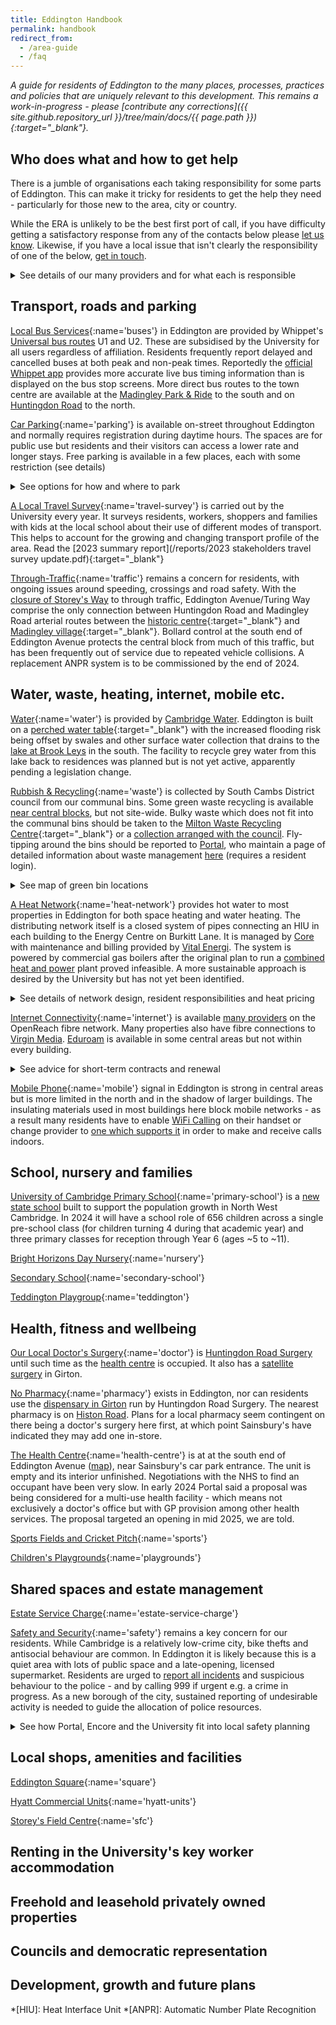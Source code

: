 ```yaml
---
title: Eddington Handbook
permalink: handbook
redirect_from:
  - /area-guide
  - /faq
---
```


<i>
A guide for residents of Eddington to the many places, processes, practices and policies that are uniquely relevant to this development. This remains a work-in-progress - please [contribute any corrections]({{ site.github.repository_url }}/tree/main/docs/{{ page.path }}){:target="_blank"}.
</i>

## Who does what and how to get help

There is a jumble of organisations each taking responsibility for some parts of Eddington. This can make it tricky for residents to get the help they need - particularly for those new to the area, city or country.

While the ERA is unlikely to be the best first port of call, if you have difficulty getting a satisfactory response from any of the contacts below please [let us know](/contact-us). Likewise, if you have a local issue that isn't clearly the responsibility of one of the below, [get in touch](/contact-us).

<details markdown="1">
<summary>See details of our many providers and for what each is responsible</summary>

[Portal Estate Management](https://portal.eddington-cambridge.co.uk/customer-service-team/report-a-defect/){:name='portal'}
is a wrapper-company owned by the University which deals with issues relating to most shared public spaces in Eddington. This includes all roads, pavements, cycle paths and hard and soft landscaping.
They are responsible for collecting the [Estate Service Charge](#estate-management-charge) and spending it on local maintenance, improvement and contingency planning. Though they subcontract the billing to [Vital](#vital) and the execution of estate management tasks to [Mears](#mears).
Portal can sometimes be a useful first contact for services commissioned by other parties below, such as bin collections, playing fields, play parks and questions around covenants.

[Lodge Property Services](#lodge){:name='lodge'}
is a wrapper-company owned by the University which manages tenancy in the University's so-called "[Key Worker Housing](https://eddington-cambridge.co.uk/key-worker-housing-frequently-asked-questions)". This includes all properties in Eddington which are owned by the University and let out exclusively to their employees through their [Accommodation Service](https://www.accommodation.cam.ac.uk/). They effectively fill the role of an in-house estate agent, but maintenance of the property, its contents and shared internal spaces is done by [Portal](#portal).

[Core Sustainable Heat Management](#core){:name='core'}
is a [wrapper-company](https://find-and-update.company-information.service.gov.uk/company/10586130) owned by the University responsible for heat network infrastructure in Eddington and the energy centre on Burkitt Lane. Their responsibility ends before the Heat Interface Unit within each property. Consumer billing and much of the network's maintenance is subcontracted to [Vital Energi](#vital).

[Vital Energi](#vital){:name='vital'}
are an [energy management company](https://www.vitalenergi.co.uk/) that run our energy centre and maintain our local heat network infrastructure as the current contract holder under Core. They also provide customer billing services to Portal and Core, for Estate Service Charge and heat usage respectively.

[Mears Group](#mears){:name='mears'}
are a national [housing services operator](https://www.mearsgroup.co.uk/). They provide estate management services around Eddington as the current contract holder under Portal. They also do property management for Lodge, and both of these work packages form part of a broader contract with the University outside of Eddington.

[Nurture Landscapes](#nurture){:name='nurture'}
are a [grounds maintenance company](https://www.nurture-group.co.uk/) subcontracted by [Mears](#mears) to look after communal planting and hard landscaping.

[Elite Parking Management](#elite){:name='elite'}
are a [parking management company](https://eliteparkingmanagement.com/) subcontracted by [Mears](#mears) to handle parking enforcement and fines.

[Encore Estates](#encore){:name='encore'}
provide [property management services](https://www.encoreestates.co.uk/) for several of the privately-owned apartment blocks. They maintain communal, non-public areas such as entrances, stairs, elevators and garages as well as any garden areas belonging to the building. Leaseholders pay a building management fee for these services in addition to the [estate service charge](#estate-service-charge).

[Hill Residential](#hill){:name='hill'}
are builders of private homes in the areas of Eddington marketed as "[Knights' Park](https://www.hill.co.uk/all-developments/cambridgeshire/knights-park)" and "[Rubicon](https://www.knightspark-eddington.co.uk/phases/rubicon/)". They are responsible for snagging of their newbuild properties and the delivery of shared spaces around those buildings to Portal. The boundary between shared spaces under Portal's control and those still controlled by Hill is not well defined as it gradually moves from the latter to the former.

[Girton College](#girton-college){:name='girton-college'}
manages [Swirles Court](https://www.girton.cam.ac.uk/accommodation/swirles-court) (bounded by Turing Way, Pheasant Drive and the Ridgeway) as accommodation for mainly postgraduate students remote from the main college site at the north end of Ridgeway.

[The University of Cambridge](#university){:name='university'}
created Eddington to support their growth plan and migration from the city centre. Their [Estates division](https://www.em.admin.cam.ac.uk/) is responsible for continued planning and delivery of the development.

[Councils](#councils){:name='councils'}
are a uniquely complicated aspect of Eddington, sitting as we do across the city boundary and a parish boundary. Due to the private nature of the shared spaces and the non-adopted status of roads in Eddington they have fewer responsibilities here than elsewhere in the UK.

[South Cambridge District Council](https://www.scambs.gov.uk/your-council-and-democracy/contact-us){:name='district-council'}

[Cambridge City Council](https://www.cambridge.gov.uk/){:name='city-council'}

[Girton Parish Council](https://www.girton-cambs.org.uk/girton-parish-council-2/){:name='parish-council'}

[Cambridgeshire County Council](https://www.cambridgeshire.gov.uk/){:name='county-council'}

</details>

## Transport, roads and parking

[Local Bus Services](#buses){:name='buses'}
in Eddington are provided by Whippet's [Universal bus routes](https://www.whippetbus.co.uk/universal/) U1 and U2. These are subsidised by the University for all users regardless of affiliation. Residents frequently report delayed and cancelled buses at both peak and non-peak times. Reportedly the [official Whippet app](https://www.whippetbus.co.uk/app/) provides more accurate live bus timing information than is displayed on the bus stop screens. More direct bus routes to the town centre are available at the [Madingley Park & Ride](https://cambridgeparkandride.info/madingleyroad-times.shtml) to the south and on [Huntingdon Road](https://www.google.com/maps/dir/52.2355988,0.0882609/Thornton+Road,+Girton,+Cambridge+CB3+0LG) to the north.

[Car Parking](#parking){:name='parking'}
is available on-street throughout Eddington and normally requires registration during daytime hours. The spaces are for public use but residents and their visitors can access a lower rate and longer stays. Free parking is available in a few places, each with some restriction (see details)

<details markdown="1">
<summary>See options for how and where to park</summary>

Anyone can register their car using the [JustPark app](https://www.justpark.com/) or one of the central parking machines. Once you register your visit, the first hour is free and then it's roughly £2 per hour thereafter. Maximum parking time limits apply via this method, normally of two or four hours. Full information on the [Cashless on-site parking info sheet](https://portal.eddington-cambridge.co.uk/_downloads/Eddington-Parking-Information_202309.pdf).

Residents and their visitors parking in these public spaces can use a separate system to register for a 24 period, and for a reduced fee (flat £2.80 at the time of writing). [Connect Cashless Parking](https://www.connectcashlessparking.com/) is the provider and they offer
both phone and app-based payment, location code 2604. A limit of 100 days per year is applied per household to prevent a small number of residents from monopolising the limited spaces.

90 minutes of free parking without registration is available for users of Sainsbury's and Argos in their underground car park. 18 hours of free parking without registration is available at Madingley Park & Ride.

</details>

[A Local Travel Survey](#travel-survey){:name='travel-survey'}
is carried out by the University every year. It surveys residents, workers, shoppers and families with kids at the local school about their use of different modes of transport. This helps to account for the growing and changing transport profile of the area.
Read the [2023 summary report](/reports/2023 stakeholders travel survey update.pdf){:target="_blank"}

[Through-Traffic](#traffic){:name='traffic'}
remains a concern for residents, with ongoing issues around speeding, crossings and road safety. With the [closure of Storey's Way](https://www.geograph.org.uk/photo/7610580) to through traffic, Eddington Avenue/Turing Way comprise the only connection between Huntingdon Road and Madingley Road arterial routes between the [historic centre](https://www.google.com/maps/dir/52.2241566,0.0905129/52.2134716,0.0831837/@52.2174037,0.0873664,15z/data=!3m1!4b1!4m9!4m8!1m5!3m4!1m2!1d0.1114754!2d52.2115934!3s0x47d870b888942875:0xf18d62d3e0a0f585!1m0!3e0?entry=ttu){:target="_blank"} and [Madingley village](https://www.google.com/maps/dir/52.2241566,0.0905129/52.2134716,0.0831837/@52.2236613,0.0550861,13.89z/data=!4m9!4m8!1m5!3m4!1m2!1d0.0487948!2d52.2317013!3s0x47d877aa7ea3da5f:0xd04d88bf99fc17b1!1m0!3e0?entry=ttu){:target="_blank"}. Bollard control at the south end of Eddington Avenue protects the central block from much of this traffic, but has been frequently out of service due to repeated vehicle collisions. A replacement ANPR system is to be commissioned by the end of 2024.


## Water, waste, heating, internet, mobile etc.

[Water](#water){:name='water'}
is provided by [Cambridge Water](https://www.cambridge-water.co.uk/). Eddington is built on a [perched water table](https://en.wikipedia.org/wiki/Water_table#Perched_water_tables){:target="_blank"} with the increased flooding risk being offset by swales and other surface water collection that drains to the [lake at Brook Leys](https://eddington-cambridge.co.uk/news-and-updates/brook-leys-parkland-opens) in the south. The facility to recycle grey water from this lake back to residences was planned but is not yet active, apparently pending a legislation change.


[Rubbish & Recycling](#waste){:name='waste'}
is collected by South Cambs District council from our communal bins. Some green waste recycling is available [near central blocks](#green-bin-map), but not site-wide. Bulky waste which does not fit into the communal bins should be taken to the [Milton Waste Recycling Centre](https://www.cambridgeshire.gov.uk/directory/listings/milton-recycling-centre){:target="_blank"} or a [collection arranged with the council](https://www.cambridge.gov.uk/arrange-a-bulky-waste-collection). Fly-tipping around the bins should be reported to [Portal](#portal), who maintain a page of detailed information about waste management [here](https://portal.eddington-cambridge.co.uk/category/?cat_ID=1&subcat_ID=4&page_ID=65
) (requires a resident login).

<details markdown="1">
<summary>See map of green bin locations</summary>

![green bin locations](/images/maps/green-bins-2024.png){: #green-bin-map}

</details>

[A Heat Network](#heat-network){:name='heat-network'}
provides hot water to most properties in Eddington for both space heating and water heating. The distributing network itself is a closed system of pipes connecting an HIU in each building to the Energy Centre on Burkitt Lane. It is managed by [Core](#core) with maintenance and billing provided by [Vital Energi](#vital).
The system is powered by commercial gas boilers after the original plan to run a [combined heat and power](https://www.gov.uk/guidance/combined-heat-and-power) plant proved infeasible. A more sustainable approach is desired by the University but has not yet been identified.

<details markdown="1">
<summary>See details of network design, resident responsibilities and heat pricing</summary>

The distribution network is a series of insulated, underground pipes which carry water at around 90°C. The circuit is closed: heat exchangers in each property's HIU raise the temperature of either their incoming fresh water or separately sealed underfloor circuits as needed. All water pumped out of the Energy Centre ultimately returns there - it does not come out of residents' taps nor does it flow through their underfloor heating circuits.

Core's equipment stops at the heat network pipes that enter each building. Homeowners are responsible for their HIU, which they own. The standing charge includes a two-yearly service from Core (for which access must be allowed). Underfloor heating and other domestic plumbing is also beyond the scope of Core's responsibilities.

Usage is charged for based on the difference in temperature between incoming and outgoing network water. As of early 2024, heat network billing is not covered by energy price caps though this effect is offset by the commercial gas purchasing policy of the University, which acts to hold input costs relatively stable.

</details>

[Internet Connectivity](#internet){:name='internet'}
is available [many providers](https://www.openreach.com/fibre-broadband/fttp-providers) on the OpenReach fibre network. Many properties also have fibre connections to [Virgin Media](https://www.virginmedia.com/broadband). [Eduroam](https://help.uis.cam.ac.uk/service/wifi/connect-to-eduroam) is available in some central areas but not within every building.

<details markdown="1">
<summary>See advice for short-term contracts and renewal</summary>

Residents on 12-month tenancies have reported difficulty finding ISPs offering contracts of less than 18 months. EU law requires [consumers be offered the option](https://web.archive.org/web/20110704193402/http://consumers.ofcom.org.uk/2011/05/uk-consumers-benefit-from-european-telecoms-law-changes/) of contract lasting no longer than 12 months, although some providers make these hard to find. Renewal of internet contracts is governed by [Ofcom's General Conditions](https://www.ofcom.org.uk/__data/assets/pdf_file/0016/112282/guidance-under-general-conditions-c1-contract-requirements.pdf#page=5) which means ISPs have to get the customer's consent before renewing a fixed commitment period.

</details>

[Mobile Phone](#mobile){:name='mobile'}
signal in Eddington is strong in central areas but is more limited in the north and in the shadow of larger buildings. The insulating materials used in most buildings here block mobile networks - as a result many residents have to enable [WiFi Calling](https://en.wikipedia.org/wiki/Wi-Fi_calling) on their handset or change provider to [one which supports it](https://www.4g.co.uk/news/ee-o2-three-and-vodafone-which-networks-offer-wi-fi-calling/) in order to make and receive calls indoors.

## School, nursery and families

[University of Cambridge Primary School](https://www.universityprimaryschool.org.uk/){:name='primary-school'}
is a [new state school](https://www.universityprimaryschool.org.uk/) built to support the population growth in North West Cambridge. In 2024 it will have a school role of 656 children across a single pre-school class (for children turning 4 during that academic year) and three primary classes for reception through Year 6 (ages ~5 to ~11).

[Bright Horizons Day Nursery](https://www.brighthorizons.co.uk/our-nurseries/eddington-nursery){:name='nursery'}

[Secondary School](){:name='secondary-school'}

[Teddington Playgroup](){:name='teddington'}

## Health, fitness and wellbeing

[Our Local Doctor's Surgery](#doctor){:name='doctor'}
is [Huntingdon Road Surgery](https://huntingdonroadsurgery.co.uk/) until such time as the [health centre](#health-centre) is occupied. It also has a [satellite surgery](https://www.nhs.uk/services/gp-surgery/girton-branch-surgery/D81002001) in Girton.

[No Pharmacy](#pharmacy){:name='pharmacy'}
exists in Eddington, nor can residents use the [dispensary in Girton](https://www.huntingdonroadsurgery.co.uk/girton-dispensary) run by Huntingdon Road Surgery. The nearest pharmacy is on [Histon Road](https://rowlandspharmacy.co.uk/). Plans for a local pharmacy seem contingent on there being a doctor's surgery here first, at which point Sainsbury's have indicated they may add one in-store.

[The Health Centre](#heath-centre){:name='health-centre'}
is at at the south end of Eddington Avenue ([map](https://www.google.com/maps/@52.2170912,0.0882417,3a,42.9y,275.96h,96.26t/data=!3m6!1e1!3m4!1s3aYXVcbz4yZbBBHY_OlrTQ!2e0!7i16384!8i8192?entry=ttu)), near Sainsbury's car park entrance. The unit is empty and its interior unfinished. Negotiations with the NHS to find an occupant have been very slow. In early 2024 Portal said a proposal was being considered for a multi-use health facility - which means not exclusively a doctor's office but with GP provision among other health services. The proposal targeted an opening in mid 2025, we are told.

[Sports Fields and Cricket Pitch](){:name='sports'}

[Children's Playgrounds](){:name='playgrounds'}

## Shared spaces and estate management

[Estate Service Charge](https://portal.eddington-cambridge.co.uk/estate-service-charge/){:name='estate-service-charge'}

[Safety and Security](#safety){:name='safety'}
remains a key concern for our residents. While Cambridge is a relatively low-crime city, bike thefts and antisocial behaviour are common. In Eddington it is likely because this is a quiet area with lots of public space and a late-opening, licensed supermarket. Residents are urged to [report all incidents](https://www.cambs.police.uk/report) and suspicious behaviour to the police - and by calling 999 if urgent e.g. a crime in progress. As a new borough of the city, sustained reporting of undesirable activity is needed to guide the allocation of police resources.

<details markdown="1">
<summary>See how Portal, Encore and the University fit into local safety planning</summary>

[Portal](#portal) is responsible for the physical security of some areas of site, including commercial units, University buildings and communal bike sheds. [Encore](#encore) is similarly in charge of shared spaces in leasehold properties like garages and stairwells. However, residents are encouraged to consider these areas public when making security decisions as it is difficult to prevent criminals from gaining access to such shared spaces.

The University has its own [security service](https://www.security.admin.cam.ac.uk/) as well as CCTV monitoring in the central area of Eddington, which they plan to extend to cover entrance/exit routes. They have a published [security policy](https://eddington-cambridge.co.uk/wp-content/uploads/Security-Policy-Final.pdf) and [antisocial behaviour policy](https://eddington-cambridge.co.uk/wp-content/uploads/Anti-Social-Behaviour-Policy-Final.pdf) for the area.

</details>

## Local shops, amenities and facilities

[Eddington Square](){:name='square'}

[Hyatt Commercial Units](){:name='hyatt-units'}

[Storey's Field Centre](https://www.storeysfieldcentre.org.uk/){:name='sfc'}

## Renting in the University's key worker accommodation

## Freehold and leasehold privately owned properties

## Councils and democratic representation

## Development, growth and future plans


*[HIU]: Heat Interface Unit
*[ANPR]: Automatic Number Plate Recognition
